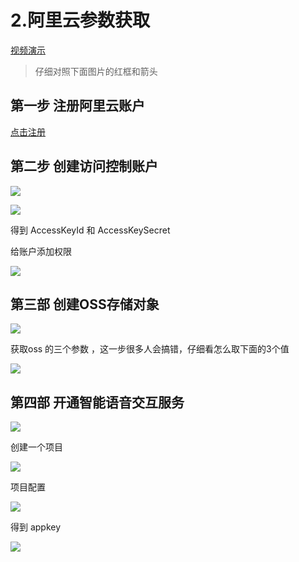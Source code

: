 # 2.阿里云参数获取

[视频演示](https://www.bilibili.com/video/BV1Ea4y1t7r5/)


> 仔细对照下面图片的红框和箭头



## 第一步 注册阿里云账户


[点击注册](https://www.aliyun.com/)


## 第二步 创建访问控制账户


![](http://cdn.qiniu.freetop.ren/2020-05-13-Snip20200513_53.png#align=left&display=inline&height=503&margin=%5Bobject%20Object%5D&originHeight=503&originWidth=1205&status=done&style=none&width=1205)


![](http://cdn.qiniu.freetop.ren/2020-05-13-Snip20200513_54.png#align=left&display=inline&height=807&margin=%5Bobject%20Object%5D&originHeight=807&originWidth=1392&status=done&style=none&width=1392)

得到 AccessKeyId 和 AccessKeySecret


给账户添加权限

![](http://cdn.qiniu.freetop.ren/2020-05-13-Snip20200513_56.png#align=left&display=inline&height=631&margin=%5Bobject%20Object%5D&originHeight=631&originWidth=1278&status=done&style=none&width=1278)


## 第三部 创建OSS存储对象


![](http://cdn.qiniu.freetop.ren/2020-05-13-Snip20200513_57.png#align=left&display=inline&height=636&margin=%5Bobject%20Object%5D&originHeight=636&originWidth=1268&status=done&style=none&width=1268)


获取oss 的三个参数 ，这一步很多人会搞错，仔细看怎么取下面的3个值


![](http://cdn.qiniu.freetop.ren/2020-05-13-Snip20200513_58.png#align=left&display=inline&height=558&margin=%5Bobject%20Object%5D&originHeight=558&originWidth=1265&status=done&style=none&width=1265)


## 第四部 开通智能语音交互服务


![](http://cdn.qiniu.freetop.ren/2020-05-13-Snip20200513_59.png#align=left&display=inline&height=359&margin=%5Bobject%20Object%5D&originHeight=359&originWidth=792&status=done&style=none&width=792)


创建一个项目

![](http://cdn.qiniu.freetop.ren/2020-05-13-Snip20200513_61.png#align=left&display=inline&height=613&margin=%5Bobject%20Object%5D&originHeight=613&originWidth=1273&status=done&style=none&width=1273)


项目配置


![](http://cdn.qiniu.freetop.ren/2020-05-13-Snip20200513_62.png#align=left&display=inline&height=579&margin=%5Bobject%20Object%5D&originHeight=579&originWidth=1218&status=done&style=none&width=1218)


得到 appkey

![](http://cdn.qiniu.freetop.ren/2020-05-13-Snip20200513_63.png#align=left&display=inline&height=242&margin=%5Bobject%20Object%5D&originHeight=242&originWidth=1267&status=done&style=none&width=1267)
